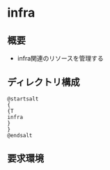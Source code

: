 # infra

## 概要

- infra関連のリソースを管理する

## ディレクトリ構成

```plantuml
@startsalt
{
{T
infra
}
}
@endsalt
```

## 要求環境

